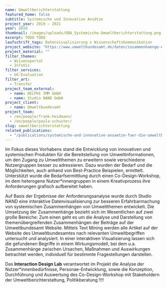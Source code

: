 ```yaml
---
name: Umweltberichterstattung
featured_home: false
subtitle: Systemische und Innovative Ansätze
project_year: 2019 – 2021
year: 2019
thumbnail: /images/uploads/UBA_Systemische-Umweltberichterstattung.png
excerpt: TODO TODO
laufschrift_tags: Datenvisualisierung x Wissenschaftskommunikation
project_website: "https://www.umweltbundesamt.de/daten/zusammenhaenge-erkunden"
project_material: ""
filter_themen:
  - Wissensportal
  - InfoVis
filter_services:
  - UX-Evaluation
filter_art:
  - Transfer
project_team_external:
  - name: DELPHI IMM GmbH
  - name: Studio NAND GmbH
project_client:
  - name: Umweltbundesamt
project_team:
  - /en/people/frank-heidmann/
  - /en/people/paula-schuster/
slug: umweltberichterstattung
related_publications: 
  - "/publications/systemische-und-innovative-ansaetze-fuer-die-umweltberichterstattung"
---
```

Im Fokus dieses Vorhabens stand die Entwicklung von innovativen und systemischen Produkten für die Bereitstellung von Umweltinformationen, um den Zugang zu Umweltthemen zu erweitern sowie verschiedene Nutzergruppen besser zu adressieren. Dazu wurden der Bedarf und die Möglichkeiten, auch anhand von Best-Practice Beispielen, ermittelt. Unterstützt wurde die Bedarfsermittlung durch einen Co-Design-Workshop, im dem heterogene Nutzer*innengruppen in einem Kreativprozess ihre Anforderungen grafisch aufbereitet haben.

Auf Basis der Ergebnisse der Anforderungsanalyse wurde durch Studio NAND eine interaktive Datenvisualisierung zur besseren Erfahrbarmachung von systemischen Zusammenhängen von Umweltthemen entwickelt. Die Umsetzung der Zusammenhänge bezieht sich im Wesentlichen auf zwei große Bereiche: Zum einen geht es um die Analyse und Darstellung von themenübergreifenden Zusammenhängen der Beiträge auf der Umweltbundesamt Website. Mittels Text Mining werden alle Artikel auf der Website des Umweltbundesamtes nach relevanten Umweltbegriffen untersucht und analysiert. In einer interaktiven Visualisierung lassen sich die gefundenen Begriffe in einem Wirkungsmodell, bei dem u.a. Zusammenhänge zwischen Ursachen, Maßnahmen und Auswirkungen betrachtet werden, individuell für bestimmte Fragestellungen darstellen.

Das **Interaction Design Lab** verantwortet im Projekt die Analyse der Nutzer*innenbedürfnisse, Personae-Entwicklung, sowie die Konzeption, Durchführung und Auswertung des Co-Design-Workshop mit Stakeholdern der Umweltberichterstattung, Politikberatung 
!!!!